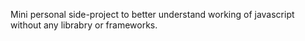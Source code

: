 Mini personal side-project to better understand working of javascript without any librabry or frameworks.
